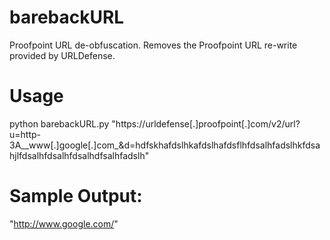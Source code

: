 # barebackURL
Proofpoint URL de-obfuscation. Removes the Proofpoint URL re-write provided by URLDefense.


# Usage
python barebackURL.py "https://urldefense[.]proofpoint[.]com/v2/url?u=http-3A__www[.]google[.]com_&d=hdfskhafdslhkafdslhafdsflhfdsalhfadslhkfdsahjlfdsalhfdsalhfdsalhdfsalhfadslh"

# Sample Output:
"http://www.google.com/"
